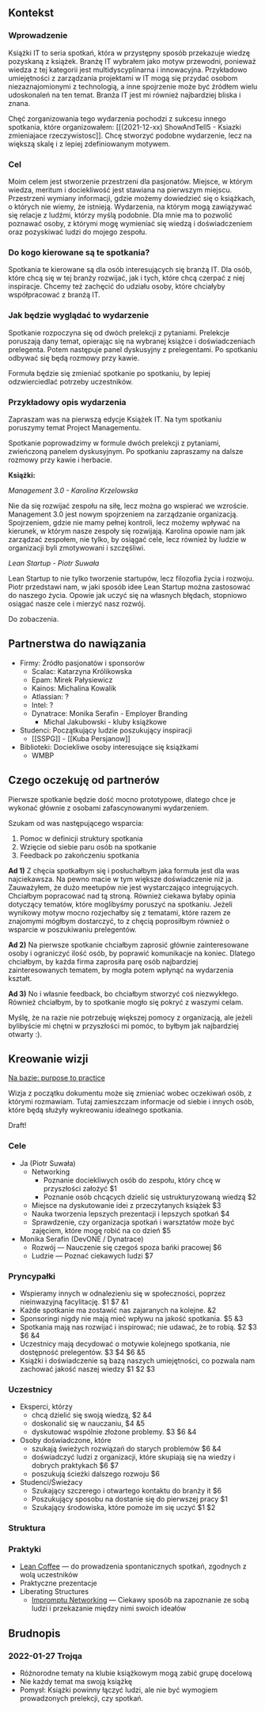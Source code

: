 ## Kontekst

### Wprowadzenie

Książki IT to seria spotkań, która w przystępny sposób przekazuje wiedzę pozyskaną z książek.
Branżę IT wybrałem jako motyw przewodni, ponieważ wiedza z tej kategorii jest multidyscyplinarna i innowacyjna. 
Przykładowo umiejętności z zarządzania projektami w IT mogą się przydać osobom niezaznajomionymi z technologią, a inne spojrzenie może być źródłem wielu udoskonaleń na ten temat.
Branża IT jest mi również najbardziej bliska i znana.

Chęć zorganizowania tego wydarzenia pochodzi z sukcesu innego spotkania, które organizowałem: [[(2021-12-xx) ShowAndTell5 - Ksiazki zmieniajace rzeczywistosc]].
Chcę stworzyć podobne wydarzenie, lecz na większą skalę i z lepiej zdefiniowanym motywem.

### Cel

Moim celem jest stworzenie przestrzeni dla pasjonatów.
Miejsce, w którym wiedza, meritum i dociekliwość jest stawiana na pierwszym miejscu.
Przestrzeni wymiany informacji, gdzie możemy dowiedzieć się o książkach, o których nie wiemy, że istnieją.
Wydarzenia, na którym mogą zawiązywać się relacje z ludźmi, którzy myślą podobnie.
Dla mnie ma to pozwolić poznawać osoby, z którymi mogę wymieniać się wiedzą i doświadczeniem oraz pozyskiwać ludzi do mojego zespołu.

### Do kogo kierowane są te spotkania?
Spotkania te kierowane są dla osób interesujących się branżą IT.
Dla osób, które chcą się w tej branży rozwijać, 
jak i tych, które chcą czerpać z niej inspiracje.
Chcemy też zachęcić do udziału osoby, które chciałyby współpracować z branżą IT.

### Jak będzie wyglądać to wydarzenie
Spotkanie rozpoczyna się od dwóch prelekcji z pytaniami.
Prelekcje poruszają dany temat, opierając się na wybranej książce i doświadczeniach prelegenta.
Potem następuje panel dyskusyjny z prelegentami.
Po spotkaniu odbywać się będą rozmowy przy kawie.

Formuła będzie się zmieniać spotkanie po spotkaniu, by lepiej odzwierciedlać potrzeby uczestników.

### Przykładowy opis wydarzenia
Zapraszam was na pierwszą edycje Książek IT.
Na tym spotkaniu poruszymy temat Project Managementu.

Spotkanie poprowadzimy w formule dwóch prelekcji z pytaniami, 
zwieńczoną panelem dyskusyjnym.
Po spotkaniu zapraszamy na dalsze rozmowy przy kawie i herbacie.

**Książki:**

*Management 3.0 - Karolina Krzelowska*

Nie da się rozwijać zespołu na siłę, lecz można go wspierać we wzroście.
Management 3.0 jest nowym spojrzeniem na zarządzanie organizacją.
Spojrzeniem, gdzie nie mamy pełnej kontroli, lecz możemy wpływać na kierunek, w którym nasze zespoły się rozwijają.
Karolina opowie nam jak zarządzać zespołem, nie tylko, by osiągać cele,
lecz również by ludzie w organizacji byli zmotywowani i szczęśliwi.

*Lean Startup - Piotr Suwała*

Lean Startup to nie tylko tworzenie startupów, lecz filozofia życia i rozwoju.
Piotr przedstawi nam, w jaki sposób idee Lean Startup można zastosować do naszego życia.
Opowie jak uczyć się na własnych błędach, stopniowo osiągać nasze cele i mierzyć nasz rozwój.


Do zobaczenia.

## Partnerstwa do nawiązania

- Firmy: Źródło pasjonatów i sponsorów
	- Scalac: Katarzyna Królikowska
	- Epam: Mirek Pałysiewicz
	- Kainos: Michalina Kowalik
	- Atlassian: ?
	- Intel: ?
	- Dynatrace: Monika Serafin - Employer Branding
		- Michal Jakubowski - kluby książkowe
- Studenci: Początkujący ludzie poszukujący inspiracji
	-  [[SSPG]] - [[Kuba Persjanow]]
-  Biblioteki: Dociekliwe osoby interesujące się książkami
	-  WMBP

## Czego oczekuję od partnerów

Pierwsze spotkanie będzie dość mocno prototypowe, dlatego chce je wykonać głównie z osobami zafascynowanymi wydarzeniem.

Szukam od was następującego wsparcia: 
1. Pomoc w definicji struktury spotkania 
2. Wzięcie od siebie paru osób na spotkanie 
3. Feedback po zakończeniu spotkania 

**Ad 1)** 
Z chęcia spotkałbym się i posłuchałbym jaka formuła jest dla was najciekawsza. 
Na pewno macie w tym większe doświadczenie niż ja. 
Zauważyłem, że dużo meetupów nie jest wystarczająco integrujących. 
Chciałbym popracować nad tą stroną. 
Również ciekawa byłaby opinia dotyczący tematów, które moglibyśmy poruszyć na spotkaniu.
Jeżeli wynikowy motyw mocno rozjechałby się z tematami, które razem ze znajomymi mógłbym dostarczyć, to z chęcią poprosiłbym również o wsparcie w poszukiwaniu prelegentów.

**Ad 2)**
Na pierwsze spotkanie chciałbym zaprosić głównie zainteresowane osoby 
i ograniczyć ilość osób, by poprawić komunikacje na koniec. 
Dlatego chciałbym, by każda firma zaprosiła parę osób najbardziej zainteresowanych tematem, by mogła potem wpłynąć na wydarzenia kształt. 

**Ad 3)**
No i własnie feedback, bo chciałbym stworzyć coś niezwykłego. 
Również chciałbym, by to spotkanie mogło się pokryć z waszymi celam.

Myślę, że na razie nie potrzebuję większej pomocy z organizacją, ale jeżeli bylibyście mi chętni w przyszłości mi pomóc, to byłbym jak najbardziej otwarty :).

## Kreowanie wizji

[Na bazie: purpose to practice](https://www.liberatingstructures.com/33-purpose-to-practice-p2p/)

Wizja z początku dokumentu może się zmieniać wobec oczekiwań osób, z którymi rozmawiam. Tutaj zamieszczam informacje od siebie i innych osób, które będą służyły wykreowaniu idealnego spotkania.

Draft!

### Cele
- Ja (Piotr Suwała)
	- Networking
		- Poznanie dociekliwych osób do zespołu, który chcę w przyszłości założyć $1
		- Poznanie osób chcących dzielić się ustrukturyzowaną wiedzą $2
	- Miejsce na dyskutowanie idei z przeczytanych książek $3
	- Nauka tworzenia lepszych prezentacji i lepszych spotkań $4
	- Sprawdzenie, czy organizacja spotkań i warsztatów może być zajęciem, które mogę robić na co dzień $5
- Monika Serafin (DevONE / Dynatrace)
	- Rozwój — Nauczenie się czegoś spoza bańki pracowej $6
	- Ludzie — Poznać ciekawych ludzi $7

### Pryncypałki

- Wspieramy innych w odnalezieniu się w społeczności, poprzez nieinwazyjną facylitację. $1 $7 &1
- Każde spotkanie ma zostawić nas zajaranych na kolejne. &2
- Sponsoringi nigdy nie mają mieć wpływu na jakość spotkania. $5 &3
- Spotkania mają nas rozwijać i inspirować; nie udawać, że to robią. $2 $3 $6 &4
- Uczestnicy mają decydować o motywie kolejnego spotkania, nie dostępność prelegentów. $3 $4 $6 &5
- Książki i doświadczenie są bazą naszych umiejętności, co pozwala nam zachować jakość naszej wiedzy $1 $2 $3 

### Uczestnicy

- Eksperci, którzy
	- chcą dzielić się swoją wiedzą, $2 &4 
	- doskonalić się w nauczaniu, $4 &5
	- dyskutować wspólnie złożone problemy. $3 $6 &4
- Osoby doświadczone, które
	- szukają świeżych rozwiązań do starych problemów $6 &4
	- doświadczyć ludzi z organizacji, które skupiają się na wiedzy i dobrych praktykach $6 $7 
	- poszukują ścieżki dalszego rozwoju $6
- Studenci/Świeżacy
	- Szukający szczerego i otwartego kontaktu do branży it $6
	- Poszukujący sposobu na dostanie się do pierwszej pracy $1
	- Szukający środowiska, które pomoże im się uczyć $1 $2

### Struktura

### Praktyki

- [Lean Coffee](https://leanchange.org/resources/leancoffee/) — do prowadzenia spontanicznych spotkań, zgodnych z wolą uczestników
- Praktyczne prezentacje
- Liberating Structures
	- [Impromptu Networking](https://www.liberatingstructures.com/2-impromptu-networking/) — Ciekawy sposób na zapoznanie ze sobą ludzi i przekazanie między nimi swoich ideałów


## Brudnopis

### 2022-01-27 Trojqa

- Różnorodne tematy na klubie książkowym mogą zabić grupę docelową
- Nie każdy temat ma swoją książkę
- Pomysł: Książki powinny łączyć ludzi, ale nie być wymogiem prowadzonych prelekcji, czy spotkań.